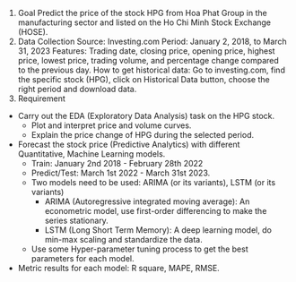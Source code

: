 1. Goal
Predict the price of the stock HPG from Hoa Phat Group in the manufacturing sector and listed on the Ho Chi Minh Stock Exchange (HOSE).
2. Data Collection
Source: Investing.com
Period: January 2, 2018, to March 31, 2023
Features: Trading date, closing price, opening price, highest price, lowest price, trading volume, and percentage change compared to the previous day.
How to get historical data: Go to investing.com, find the specific stock (HPG), click on Historical Data button, choose the right period and download data.
3. Requirement
* Carry out the EDA (Exploratory Data Analysis) task on the HPG stock.
  - Plot and interpret price and volume curves.
  - Explain the price change of HPG during the selected period.
* Forecast the stock price (Predictive Analytics) with different Quantitative, Machine Learning models.
  - Train: January 2nd 2018 - February 28th 2022
  - Predict/Test:  March 1st 2022 - March 31st 2023.
  - Two models need to be used: ARIMA (or its variants), LSTM (or its variants)
    + ARIMA (Autoregressive integrated moving average): An econometric model, use first-order differencing to make the series stationary.
    + LSTM (Long Short Term Memory): A deep learning model, do min-max scaling and standardize the data.
  - Use some Hyper-parameter tuning process to get the best parameters for each model.
* Metric results for each model: R square, MAPE, RMSE.
